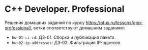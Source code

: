 # C++ Developer. Professional

Решения домашних заданий по курсу https://otus.ru/lessons/cpp-professional/, ветки соответствуют домашним заданиям:

- `hw-01-ci-cd`: ДЗ-01. Сборка и публикация пакета.
- `hw-02-ip-addresses`: ДЗ-02. Фильтрация IP-адресов
